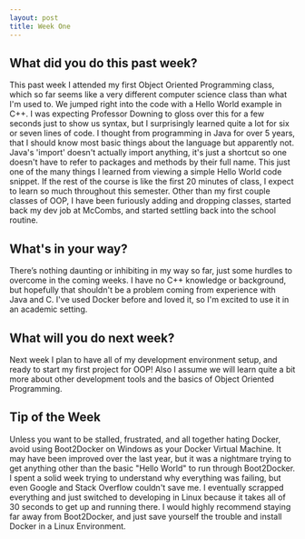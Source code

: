 ```yaml
---
layout: post
title: Week One
---
```


## What did you do this past week?
This past week I attended my first Object Oriented Programming class, which so far seems like a very different computer science class than what I'm used to. We jumped right into the code with a Hello World example in C++. I was expecting Professor Downing to gloss over this for a few seconds just to show us syntax, but I surprisingly learned quite a lot for six or seven lines of code. I thought from programming in Java for over 5 years, that I should know most basic things about the language but apparently not. Java's 'import' doesn't actually import anything, it's just a shortcut so one doesn't have to refer to packages and methods by their full name. This just one of the many things I learned from viewing a simple Hello World code snippet. If the rest of the course is like the first 20 minutes of class, I expect to learn so much throughout this semester.
Other than my first couple classes of OOP, I have been furiously adding and dropping classes, started back my dev job at McCombs, and started settling back into the school routine.

## What's in your way?
There’s nothing daunting or inhibiting in my way so far, just some hurdles to overcome in the coming weeks. I have no C++ knowledge or background, but hopefully that shouldn't be a problem coming from experience with Java and C. I've used Docker before and loved it, so I'm excited to use it in an academic setting. 

## What will you do next week?
Next week I plan to have all of my development environment setup, and ready to start my first project for OOP! Also I assume we will learn quite a bit more about other development tools and the basics of Object Oriented Programming.

## Tip of the Week
Unless you want to be stalled, frustrated, and all together hating Docker, avoid using Boot2Docker on Windows as your Docker Virtual Machine. It may have been improved over the last year, but it was a nightmare trying to get anything other than the basic "Hello World" to run through Boot2Docker. I spent a solid week trying to understand why everything was failing, but even Google and Stack Overflow couldn't save me. I eventually scrapped everything and just switched to developing in Linux because it takes all of 30 seconds to get up and running there. I would highly recommend staying far away from Boot2Docker, and just save yourself the trouble and install Docker in a Linux Environment.

